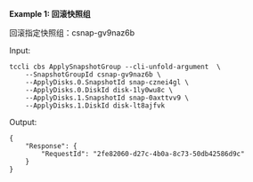 **Example 1: 回滚快照组**

回滚指定快照组：csnap-gv9naz6b

Input: 

```
tccli cbs ApplySnapshotGroup --cli-unfold-argument  \
    --SnapshotGroupId csnap-gv9naz6b \
    --ApplyDisks.0.SnapshotId snap-cznei4gl \
    --ApplyDisks.0.DiskId disk-1ly0wu8c \
    --ApplyDisks.1.SnapshotId snap-0axttvv9 \
    --ApplyDisks.1.DiskId disk-lt8ajfvk
```

Output: 
```
{
    "Response": {
        "RequestId": "2fe82060-d27c-4b0a-8c73-50db42586d9c"
    }
}
```

